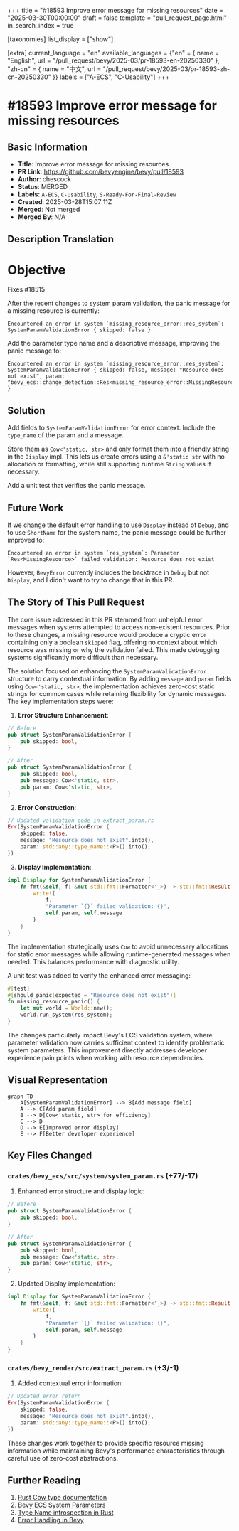 +++
title = "#18593 Improve error message for missing resources"
date = "2025-03-30T00:00:00"
draft = false
template = "pull_request_page.html"
in_search_index = true

[taxonomies]
list_display = ["show"]

[extra]
current_language = "en"
available_languages = {"en" = { name = "English", url = "/pull_request/bevy/2025-03/pr-18593-en-20250330" }, "zh-cn" = { name = "中文", url = "/pull_request/bevy/2025-03/pr-18593-zh-cn-20250330" }}
labels = ["A-ECS", "C-Usability"]
+++

# #18593 Improve error message for missing resources

## Basic Information
- **Title**: Improve error message for missing resources
- **PR Link**: https://github.com/bevyengine/bevy/pull/18593
- **Author**: chescock
- **Status**: MERGED
- **Labels**: `A-ECS`, `C-Usability`, `S-Ready-For-Final-Review`
- **Created**: 2025-03-28T15:07:11Z
- **Merged**: Not merged
- **Merged By**: N/A

## Description Translation
# Objective

Fixes #18515 

After the recent changes to system param validation, the panic message for a missing resource is currently: 

```
Encountered an error in system `missing_resource_error::res_system`: SystemParamValidationError { skipped: false }
```

Add the parameter type name and a descriptive message, improving the panic message to:

```
Encountered an error in system `missing_resource_error::res_system`: SystemParamValidationError { skipped: false, message: "Resource does not exist", param: "bevy_ecs::change_detection::Res<missing_resource_error::MissingResource>" }
```

## Solution

Add fields to `SystemParamValidationError` for error context.  Include the `type_name` of the param and a message.  

Store them as `Cow<'static, str>` and only format them into a friendly string in the `Display` impl.  This lets us create errors using a `&'static str` with no allocation or formatting, while still supporting runtime `String` values if necessary.  

Add a unit test that verifies the panic message.

## Future Work

If we change the default error handling to use `Display` instead of `Debug`, and to use `ShortName` for the system name, the panic message could be further improved to:

```
Encountered an error in system `res_system`: Parameter `Res<MissingResource>` failed validation: Resource does not exist
```

However, `BevyError` currently includes the backtrace in `Debug` but not `Display`, and I didn't want to try to change that in this PR.  

## The Story of This Pull Request

The core issue addressed in this PR stemmed from unhelpful error messages when systems attempted to access non-existent resources. Prior to these changes, a missing resource would produce a cryptic error containing only a boolean `skipped` flag, offering no context about which resource was missing or why the validation failed. This made debugging systems significantly more difficult than necessary.

The solution focused on enhancing the `SystemParamValidationError` structure to carry contextual information. By adding `message` and `param` fields using `Cow<'static, str>`, the implementation achieves zero-cost static strings for common cases while retaining flexibility for dynamic messages. The key implementation steps were:

1. **Error Structure Enhancement**:
```rust
// Before
pub struct SystemParamValidationError {
    pub skipped: bool,
}

// After
pub struct SystemParamValidationError {
    pub skipped: bool,
    pub message: Cow<'static, str>,
    pub param: Cow<'static, str>,
}
```

2. **Error Construction**:
```rust
// Updated validation code in extract_param.rs
Err(SystemParamValidationError {
    skipped: false,
    message: "Resource does not exist".into(),
    param: std::any::type_name::<P>().into(),
})
```

3. **Display Implementation**:
```rust
impl Display for SystemParamValidationError {
    fn fmt(&self, f: &mut std::fmt::Formatter<'_>) -> std::fmt::Result {
        write!(
            f,
            "Parameter `{}` failed validation: {}",
            self.param, self.message
        )
    }
}
```

The implementation strategically uses `Cow` to avoid unnecessary allocations for static error messages while allowing runtime-generated messages when needed. This balances performance with diagnostic utility.

A unit test was added to verify the enhanced error messaging:
```rust
#[test]
#[should_panic(expected = "Resource does not exist")]
fn missing_resource_panic() {
    let mut world = World::new();
    world.run_system(res_system);
}
```

The changes particularly impact Bevy's ECS validation system, where parameter validation now carries sufficient context to identify problematic system parameters. This improvement directly addresses developer experience pain points when working with resource dependencies.

## Visual Representation

```mermaid
graph TD
    A[SystemParamValidationError] --> B[Add message field]
    A --> C[Add param field]
    B --> D[Cow<'static, str> for efficiency]
    C --> D
    D --> E[Improved error display]
    E --> F[Better developer experience]
```

## Key Files Changed

### `crates/bevy_ecs/src/system/system_param.rs` (+77/-17)
1. Enhanced error structure and display logic:
```rust
// Before
pub struct SystemParamValidationError {
    pub skipped: bool,
}

// After
pub struct SystemParamValidationError {
    pub skipped: bool,
    pub message: Cow<'static, str>,
    pub param: Cow<'static, str>,
}
```

2. Updated Display implementation:
```rust
impl Display for SystemParamValidationError {
    fn fmt(&self, f: &mut std::fmt::Formatter<'_>) -> std::fmt::Result {
        write!(
            f,
            "Parameter `{}` failed validation: {}",
            self.param, self.message
        )
    }
}
```

### `crates/bevy_render/src/extract_param.rs` (+3/-1)
1. Added contextual error information:
```rust
// Updated error return
Err(SystemParamValidationError {
    skipped: false,
    message: "Resource does not exist".into(),
    param: std::any::type_name::<P>().into(),
})
```

These changes work together to provide specific resource missing information while maintaining Bevy's performance characteristics through careful use of zero-cost abstractions.

## Further Reading
1. [Rust Cow type documentation](https://doc.rust-lang.org/std/borrow/enum.Cow.html)
2. [Bevy ECS System Parameters](https://bevyengine.org/learn/book/ecs/system-params/)
3. [Type Name introspection in Rust](https://doc.rust-lang.org/std/any/fn.type_name.html)
4. [Error Handling in Bevy](https://bevyengine.org/learn/book/error-handling/)
